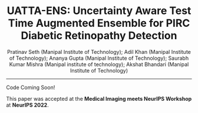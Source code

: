 <div align="center">
  
# UATTA-ENS: Uncertainty Aware Test Time Augmented Ensemble for PIRC Diabetic Retinopathy Detection
 Pratinav Seth (Manipal Institute of Technology); Adil Khan (Manipal Institute of Technology); Ananya Gupta (Manipal Institute of Technology); Saurabh  Kumar Mishra (Manipal institute of technology); Akshat Bhandari (Manipal Institute of Technology)
</div>

--------------------------------------------------------------------------------------------

Code Coming Soon!

This paper was accepted at the **Medical Imaging meets NeurIPS Workshop** at **NeurIPS 2022**. <br>
